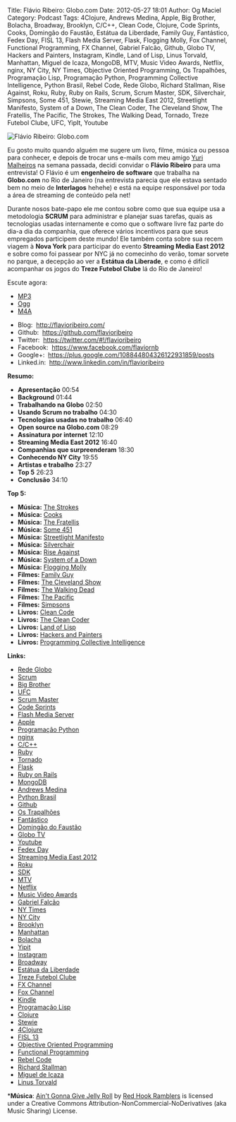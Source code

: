 Title: Flávio Ribeiro: Globo.com
Date: 2012-05-27 18:01
Author: Og Maciel
Category: Podcast
Tags: 4Clojure, Andrews Medina, Apple, Big Brother, Bolacha, Broadway, Brooklyn, C/C++, Clean Code, Clojure, Code Sprints, Cooks, Domingão do Faustão, Estátua da Liberdade, Family Guy, Fantástico, Fedex Day, FISL 13, Flash Media Server, Flask, Flogging Molly, Fox Channel, Functional Programming, FX Channel, Gabriel Falcão, Github, Globo TV, Hackers and Painters, Instagram, Kindle, Land of Lisp, Linus Torvald, Manhattan, Miguel de Icaza, MongoDB, MTV, Music Video Awards, Netflix, nginx, NY City, NY Times, Objective Oriented Programming, Os Trapalhões, Programação Lisp, Programação Python, Programming Collective Intelligence, Python Brasil, Rebel Code, Rede Globo, Richard Stallman, Rise Against, Roku, Ruby, Ruby on Rails, Scrum, Scrum Master, SDK, Silverchair, Simpsons, Some 451, Stewie, Streaming Media East 2012, Streetlight Manifesto, System of a Down, The Clean Coder, The Cleveland Show, The Fratellis, The Pacific, The Strokes, The Walking Dead, Tornado, Treze Futebol Clube, UFC, YipIt, Youtube

![Flávio Ribeiro: Globo.com]({filename}/images/flavioribeiro.png)

Eu gosto muito quando alguém me sugere um livro, filme, música ou pessoa
para conhecer, e depois de trocar uns e-mails com meu amigo [Yuri
Malheiros](http://www.castalio.info/yuri-malheiros-engenharia-de-software-e-inteligencia-artificial/ "http://www.castalio.info/yuri-malheiros-engenharia-de-software-e-inteligencia-artificial/")
na semana passada, decidi convidar o **Flávio Ribeiro** para uma
entrevista! O Flávio é um **engenheiro de software** que trabalha na
**Globo.com** no Rio de Janeiro (na entrevista parecia que ele estava
sentado bem no meio de **Interlagos** hehehe) e está na equipe
responsável por toda a área de streaming de conteúdo pela net!

Durante nosos bate-papo ele me contou sobre como que sua equipe usa a
metodologia **SCRUM** para administrar e planejar suas tarefas, quais as
tecnologias usadas internamente e como que o software livre faz parte do
dia-a dia da companhia, que oferece vários incentivos para que seus
empregados participem deste mundo! Ele também conta sobre sua recem
viagem à **Nova York** para participar do evento **Streaming Media East
2012** e sobre como foi passear por NYC já no comecinho do verão, tomar
sorvete no parque, a decepção ao ver a **Estátua da Liberade**, e como é
difícil acompanhar os jogos do **Treze Futebol Clube** lá do Rio de
Janeiro!

Escute agora:
* [MP3](http://downloads.ogmaciel.com/castalio-podcast-37.mp3)
* [Ogg](http://downloads.ogmaciel.com/castalio-podcast-37.ogg)
* [M4A](http://downloads.ogmaciel.com/castalio-podcast-37.m4a)

-   Blog:  <http://flavioribeiro.com/>
-   Github:  <https://github.com/flavioribeiro>
-   Twitter:  <https://twitter.com/#!/flavioribeiro>
-   Facebook:  <https://www.facebook.com/flaviornb>
-   Google+:  <https://plus.google.com/108844804326122931859/posts>
-   Linked.in:  <http://www.linkedin.com/in/flavioribeiro>

**Resumo:**

-   **Apresentação** 00:54
-   **Background** 01:44
-   **Trabalhando na Globo** 02:50
-   **Usando Scrum no trabalho** 04:30
-   **Tecnologias usadas no trabalho** 06:40
-   **Open source na Globo.com** 08:29
-   **Assinatura por internet** 12:10
-   **Streaming Media East 2012** 16:40
-   **Companhias que surpreenderam** 18:30
-   **Conhecendo NY City** 19:55
-   **Artistas e trabalho** 23:27
-   **Top 5** 26:23
-   **Conclusão** 34:10

**Top 5:**

-   **Música:** [The Strokes](http://www.last.fm/search?q=The+Strokes)
-   **Música:** [Cooks](http://www.last.fm/search?q=Cooks)
-   **Música:** [The
    Fratellis](http://www.last.fm/search?q=The+Fratellis)
-   **Música:** [Some 451](http://www.last.fm/search?q=Some+451)
-   **Música:** [Streetlight
    Manifesto](http://www.last.fm/search?q=Streetlight+Manifesto)
-   **Música:** [Silverchair](http://www.last.fm/search?q=Silverchair)
-   **Música:** [Rise Against](http://www.last.fm/search?q=Rise+Against)
-   **Música:** [System of a
    Down](http://www.last.fm/search?q=System+of+a+Down)
-   **Música:** [Flogging
    Molly](http://www.last.fm/search?q=Flogging+Molly)
-   **Filmes:** [Family
    Guy](http://www.imdb.com/find?s=all&q=Family+Guy)
-   **Filmes:** [The Cleveland
    Show](http://www.imdb.com/find?s=all&q=The+Cleveland+Show)
-   **Filmes:** [The Walking
    Dead](http://www.imdb.com/find?s=all&q=The+Walking+Dead)
-   **Filmes:** [The
    Pacific](http://www.imdb.com/find?s=all&q=The+Pacific)
-   **Filmes:** [Simpsons](http://www.imdb.com/find?s=all&q=Simpsons)
-   **Livros:** [Clean
    Code](http://www.amazon.com/s/ref=nb_sb_noss?url=search-alias%3Dstripbooks&field-keywords=Clean+Code)
-   **Livros:** [The Clean
    Coder](http://www.amazon.com/s/ref=nb_sb_noss?url=search-alias%3Dstripbooks&field-keywords=The+Clean+Coder)
-   **Livros:** [Land of
    Lisp](http://www.amazon.com/s/ref=nb_sb_noss?url=search-alias%3Dstripbooks&field-keywords=Land+of+Lisp)
-   **Livros:** [Hackers and
    Painters](http://www.amazon.com/s/ref=nb_sb_noss?url=search-alias%3Dstripbooks&field-keywords=Hackers+and+Painters)
-   **Livros:** [Programming Collective
    Intelligence](http://www.amazon.com/s/ref=nb_sb_noss?url=search-alias%3Dstripbooks&field-keywords=Programming+Collective+Intelligence)

**Links:**

-   [Rede Globo](https://duckduckgo.com/?q=Rede+Globo)
-   [Scrum](https://duckduckgo.com/?q=Scrum)
-   [Big Brother](https://duckduckgo.com/?q=Big+Brother)
-   [UFC](https://duckduckgo.com/?q=UFC)
-   [Scrum Master](https://duckduckgo.com/?q=Scrum+Master)
-   [Code Sprints](https://duckduckgo.com/?q=Code+Sprints)
-   [Flash Media Server](https://duckduckgo.com/?q=Flash+Media+Server)
-   [Apple](https://duckduckgo.com/?q=Apple)
-   [Programação Python](https://duckduckgo.com/?q=Programação+Python)
-   [nginx](https://duckduckgo.com/?q=nginx)
-   [C/C++](https://duckduckgo.com/?q=C/C++)
-   [Ruby](https://duckduckgo.com/?q=Ruby)
-   [Tornado](https://duckduckgo.com/?q=Tornado)
-   [Flask](https://duckduckgo.com/?q=Flask)
-   [Ruby on Rails](https://duckduckgo.com/?q=Ruby+on+Rails)
-   [MongoDB](https://duckduckgo.com/?q=MongoDB)
-   [Andrews Medina](https://duckduckgo.com/?q=Andrews+Medina)
-   [Python Brasil](https://duckduckgo.com/?q=Python+Brasil)
-   [Github](https://duckduckgo.com/?q=Github)
-   [Os Trapalhões](https://duckduckgo.com/?q=Os+Trapalhões)
-   [Fantástico](https://duckduckgo.com/?q=Fantástico)
-   [Domingão do Faustão](https://duckduckgo.com/?q=Domingão+do+Faustão)
-   [Globo TV](https://duckduckgo.com/?q=Globo+TV)
-   [Youtube](https://duckduckgo.com/?q=Youtube)
-   [Fedex Day](https://duckduckgo.com/?q=Fedex+Day)
-   [Streaming Media East
    2012](https://duckduckgo.com/?q=Streaming+Media+East+2012)
-   [Roku](https://duckduckgo.com/?q=Roku)
-   [SDK](https://duckduckgo.com/?q=SDK)
-   [MTV](https://duckduckgo.com/?q=MTV)
-   [Netflix](https://duckduckgo.com/?q=Netflix)
-   [Music Video Awards](https://duckduckgo.com/?q=Music+Video+Awards)
-   [Gabriel Falcão](https://duckduckgo.com/?q=Gabriel+Falcão)
-   [NY Times](https://duckduckgo.com/?q=NY+Times)
-   [NY City](https://duckduckgo.com/?q=NY+City)
-   [Brooklyn](https://duckduckgo.com/?q=Brooklyn)
-   [Manhattan](https://duckduckgo.com/?q=Manhattan)
-   [Bolacha](https://duckduckgo.com/?q=Bolacha)
-   [Yipit](https://duckduckgo.com/?q=Yipit)
-   [Instagram](https://duckduckgo.com/?q=Instagram)
-   [Broadway](https://duckduckgo.com/?q=Broadway)
-   [Estátua da
    Liberdade](https://duckduckgo.com/?q=Estátua+da+Liberdade)
-   [Treze Futebol Clube](https://duckduckgo.com/?q=Treze+Futebol+Clube)
-   [FX Channel](https://duckduckgo.com/?q=FX+Channel)
-   [Fox Channel](https://duckduckgo.com/?q=Fox+Channel)
-   [Kindle](https://duckduckgo.com/?q=Kindle)
-   [Programação Lisp](https://duckduckgo.com/?q=Programação+Lisp)
-   [Clojure](https://duckduckgo.com/?q=Clojure)
-   [Stewie](http://cobrateam.github.com/stewie/)
-   [4Clojure](https://duckduckgo.com/?q=4Clojure)
-   [FISL 13](https://duckduckgo.com/?q=FISL+13)
-   [Objective Oriented
    Programming](https://duckduckgo.com/?q=Objective+Oriented+Programming)
-   [Functional
    Programming](https://duckduckgo.com/?q=Functional+Programming)
-   [Rebel Code](https://duckduckgo.com/?q=Rebel+Code)
-   [Richard Stallman](https://duckduckgo.com/?q=Richard+Stallman)
-   [Miguel de Icaza](https://duckduckgo.com/?q=Miguel+de+Icaza)
-   [Linus Torvald](https://duckduckgo.com/?q=Linus+Torvald)

***Música**: [Ain't Gonna Give Jelly Roll](http://freemusicarchive.org/music/Red_Hook_Ramblers/Live__WFMU_on_Antique_Phonograph_Music_Program_with_MAC_Feb_8_2011/Red_Hook_Ramblers_-_12_-_Aint_Gonna_Give_Jelly_Roll)
by [Red Hook Ramblers](http://www.redhookramblers.com/) is licensed under a Creative Commons
Attribution-NonCommercial-NoDerivatives (aka Music Sharing) License.
